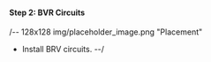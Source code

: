 
#### Step 2: BVR Circuits
/-- 128x128 img/placeholder_image.png "Placement"
 - Install BRV circuits.
--/
